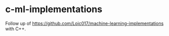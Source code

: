 # c-ml-implementations
Follow up of https://github.com/Loic017/machine-learning-implementations  with C++.
